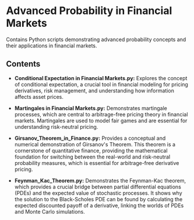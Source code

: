 # Advanced Probability in Financial Markets

Contains Python scripts demonstrating advanced probability concepts and their applications in financial markets.

## Contents

- **Conditional Expectation in Financial Markets.py:**
  Explores the concept of conditional expectation, a crucial tool in financial modeling for pricing derivatives, risk management, and understanding how information affects asset prices.

- **Martingales in Financial Markets.py:**
  Demonstrates martingale processes, which are central to arbitrage-free pricing theory in financial markets. Martingales are used to model fair games and are essential for understanding risk-neutral pricing.

- **Girsanov_Theorem_in_Finance.py:**
  Provides a conceptual and numerical demonstration of Girsanov's Theorem. This theorem is a cornerstone of quantitative finance, providing the mathematical foundation for switching between the real-world and risk-neutral probability measures, which is essential for arbitrage-free derivative pricing.

- **Feynman_Kac_Theorem.py:**
  Demonstrates the Feynman-Kac theorem, which provides a crucial bridge between partial differential equations (PDEs) and the expected value of stochastic processes. It shows why the solution to the Black-Scholes PDE can be found by calculating the expected discounted payoff of a derivative, linking the worlds of PDEs and Monte Carlo simulations.
